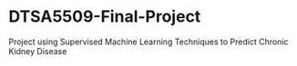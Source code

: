 # DTSA5509-Final-Project
Project using Supervised Machine Learning Techniques to Predict Chronic Kidney Disease
